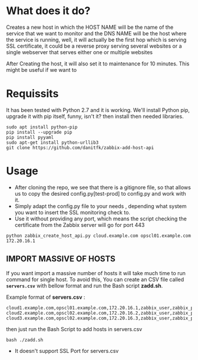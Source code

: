 # What does it do?

Creates a new host in which the HOST NAME will be the name of the service that we want to monitor and the DNS NAME will be the host where the service is running, well, it will actually be the first hop which is serving SSL certificate, it could be a reverse proxy serving several websites or a single webserver that serves either one or multiple websites

After Creating the host, it will also set it to maintenance for 10 minutes. This might be useful if we want to 

# Requissits

It has been tested with Python 2.7 and it is working. We'll install Python pip, upgrade it with pip itself, funny, isn't it?  then install then needed libraries. 

```
sudo apt install python-pip
pip install --upgrade pip
pip install pyyaml
sudo apt-get install python-urllib3
git clone https://github.com/danitfk/zabbix-add-host-api
```

# Usage

* After cloning the repo, we see that there is a gitignore file, so that allows us to copy the desired config.py[test-prod] to config.py and work with it.
* Simply adapt the config.py file to your needs , depending what system you want to insert the SSL monitoring check to.
* Use it without providing any port, which means the script checking the certificate from the Zabbix server will go for port 443
```
python zabbix_create_host_api.py cloud.example.com opscl01.example.com 172.20.16.1
```
## IMPORT MASSIVE OF HOSTS
If you want import a massive number of hosts it will take much time to run command for single host. To avoid this, You can create an CSV file called **`servers.csv`** with bellow format and run the Bash script **zadd.sh**.

Example format of **servers.csv** :

```
cloud1.example.com,opscl01.example.com,172.20.16.1,zabbix_user,zabbix_pass
cloud2.example.com,opscl02.example.com,172.20.16.2,zabbix_user,zabbix_pass
cloud3.example.com,opscl02.example.com,172.20.16.3,zabbix_user,zabbix_pass

```
then just run the Bash Script to add hosts in servers.csv

``bash ./zadd.sh``


* It doesn't support SSL Port for servers.csv


